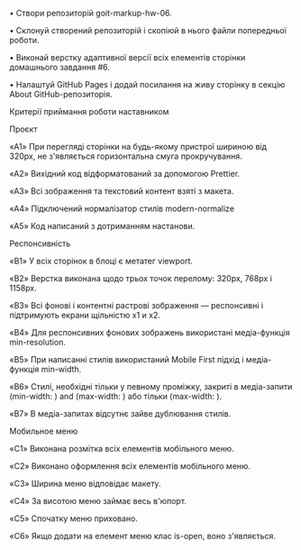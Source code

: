 • Створи репозиторій goit-markup-hw-06.

• Склонуй створений репозиторій і скопіюй в нього файли попередньої роботи.

• Виконай верстку адаптивної версії всіх елементів сторінки домашнього завдання #6.

• Налаштуй GitHub Pages і додай посилання на живу сторінку в секцію About GitHub-репозиторія.



Критерії приймання роботи наставником



Проєкт



«A1» При перегляді сторінки на будь-якому пристрої шириною від 320px, не з'являється горизонтальна смуга прокручування.



«A2» Вихідний код відформатований за допомогою Prettier.



«A3» Всі зображення та текстовий контент взяті з макета.



«A4» Підключений нормалізатор стилів modern-normalize



«A5» Код написаний з дотриманням настанови.



Респонсивність



«B1» У всіх сторінок в блоці <head> є метатег viewport.



«B2» Верстка виконана щодо трьох точок перелому: 320px, 768px і 1158px.



«B3» Всі фонові і контентні растрові зображення — респонсивні і підтримують екрани щільністю x1 и x2.



«B4» Для респонсивних фонових зображень використані медіа-функція min-resolution.



«B5» При написанні стилів використаний Mobile First підхід і медіа-функція min-width.



«B6» Стилі, необхідні тільки у певному проміжку, закриті в медіа-запити (min-width: ) and (max-width: ) або тільки (max-width: ).



«B7» В медіа-запитах відсутнє зайве дублювання стилів.



Мобильное меню



«C1» Виконана розмітка всіх елементів мобільного меню.



«C2» Виконано оформлення всіх елементів мобільного меню.



«C3» Ширина меню відповідає макету.



«C4» За висотою меню займає весь в'юпорт.



«C5» Спочатку меню приховано.



«C6» Якщо додати на елемент меню клас is-open, воно з'являється.
